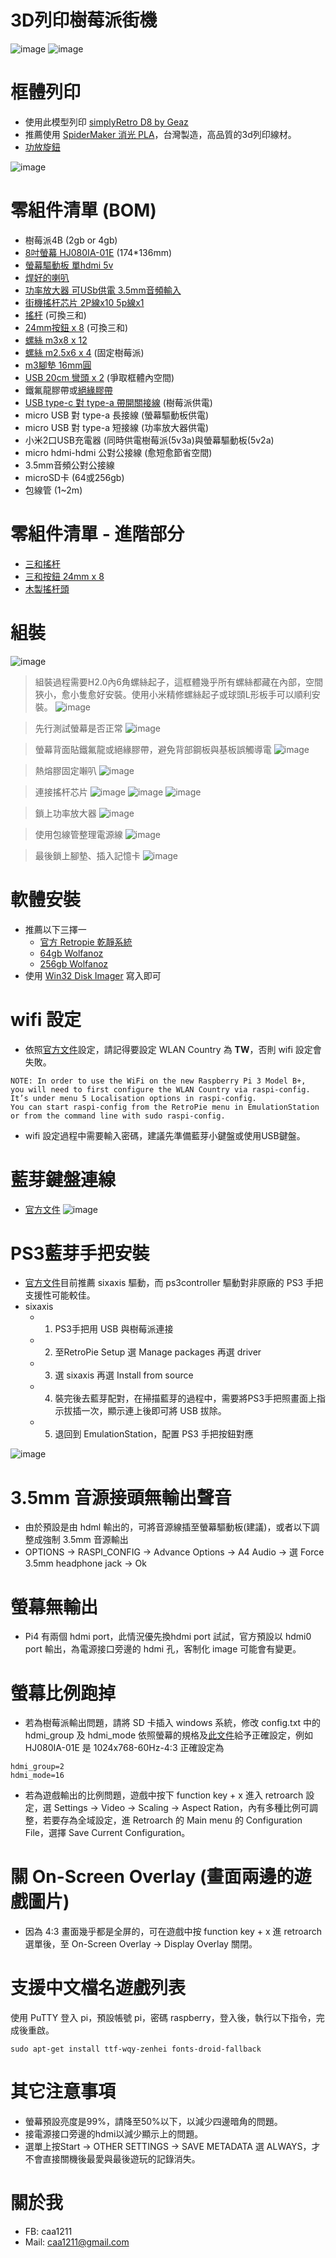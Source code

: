 # 3D列印樹莓派街機

![image](https://user-images.githubusercontent.com/1962079/118118085-0709ca00-b41f-11eb-91f0-dfa96a037d11.png)
![image](https://user-images.githubusercontent.com/1962079/118124310-fd389480-b427-11eb-8513-bbab23090852.png)


# 框體列印
* 使用此模型列印 [simplyRetro D8 by Geaz](https://www.thingiverse.com/thing:4295854)
* 推薦使用 [SpiderMaker 消光 PLA](https://www.3dspidermaker.com/categories/pla-matte-series)，台灣製造，高品質的3d列印線材。
* [功放旋鈕](https://www.thingiverse.com/thing:3405786)

![image](https://user-images.githubusercontent.com/1962079/118227856-d7f56600-b4bb-11eb-9efa-4a50cf60ed8c.png)

# 零組件清單 (BOM)
* 樹莓派4B (2gb or 4gb)
* [8吋螢幕 HJ080IA-01E](https://item.taobao.com/item.htm?id=638855824682) (174*136mm)
* [螢幕驅動板 單hdmi 5v](https://item.taobao.com/item.htm?id=638855824682)
* [焊好的喇叭](https://item.taobao.com/item.htm?id=639400661884)
* [功率放大器 可USb供電 3.5mm音頻輸入](https://item.taobao.com/item.htm?id=555919174180)
* [街機搖杆芯片 2P線x10 5p線x1](https://item.taobao.com/item.htm?id=525916540740)
* [搖杆](https://item.taobao.com/item.htm?id=575008844746) (可換三和)
* [24mm按鈕 x 8](https://item.taobao.com/item.htm?id=617646767295) (可換三和)
* [螺絲 m3x8 x 12](https://detail.tmall.com/item.htm?id=602980250427)
* [螺絲 m2.5x6 x 4](https://detail.tmall.com/item.htm?id=617769020674) (固定樹莓派)
* [m3腳墊 16mm圓](https://detail.tmall.com/item.htm?id=615675530996)
* [USB 20cm 彎頭 x 2](https://item.taobao.com/item.htm?id=596748753207) (爭取框體內空間)
* 鐵氟龍膠帶或[絕緣膠帶](https://detail.tmall.com/item.htm?id=35302386191)
* [USB type-c 對 type-a 帶開關接線](https://item.taobao.com/item.htm?id=605017376533) (樹莓派供電)
* micro USB 對 type-a 長接線 (螢幕驅動板供電)
* micro USB 對 type-a 短接線 (功率放大器供電)
* 小米2口USB充電器 (同時供電樹莓派(5v3a)與螢幕驅動板(5v2a)
* micro hdmi-hdmi 公對公接線 (愈短愈節省空間)
* 3.5mm音頻公對公接線
* microSD卡 (64或256gb)
* 包線管 (1~2m)


# 零組件清單 - 進階部分
* [三和搖杆](https://item.taobao.com/item.htm?id=638695112508)
* [三和按鈕 24mm x 8](https://item.taobao.com/item.htm?id=545996014796)
* [木製搖杆頭](https://item.taobao.com/item.htm?id=585770082174)

# 組裝

![image](https://user-images.githubusercontent.com/1962079/118122815-f3159680-b425-11eb-9ce2-a78e37b24ced.png)

> 組裝過程需要H2.0內6角螺絲起子，這框體幾乎所有螺絲都藏在內部，空間狹小，愈小隻愈好安裝。使用小米精修螺絲起子或球頭L形板手可以順利安裝。
![image](https://user-images.githubusercontent.com/1962079/118345740-1c8b0b00-b569-11eb-8029-33502958775a.png)

> 先行測試螢幕是否正常
![image](https://user-images.githubusercontent.com/1962079/118122973-29ebac80-b426-11eb-9660-463a54f537aa.png)

> 螢幕背面貼鐵氟龍或絕緣膠帶，避免背部鋼板與基板誤觸導電
![image](https://user-images.githubusercontent.com/1962079/118123008-340dab00-b426-11eb-95af-97f64ba76d95.png)

> 熱熔膠固定𡃤叭
![image](https://user-images.githubusercontent.com/1962079/118122929-20624480-b426-11eb-92eb-ac4aa4462ad9.png)

> 連接搖杆芯片
![image](https://user-images.githubusercontent.com/1962079/118123048-41c33080-b426-11eb-8caf-267ef7245bbd.png)
![image](https://user-images.githubusercontent.com/1962079/118122835-fdd02b80-b425-11eb-932a-c4d0a6a243d6.png)
![image](https://user-images.githubusercontent.com/1962079/118122862-04f73980-b426-11eb-9eb0-d7420c961d94.png)

> 鎖上功率放大器
![image](https://user-images.githubusercontent.com/1962079/118122906-15a7af80-b426-11eb-9a02-6bfe34bd4818.png)

> 使用包線管整理電源線
![image](https://user-images.githubusercontent.com/1962079/118123964-88655a80-b427-11eb-8659-f192703af980.png)

> 最後鎖上腳墊、插入記憶卡
![image](https://user-images.githubusercontent.com/1962079/118124208-da0de500-b427-11eb-9a7e-4365331e0dc0.png)


# 軟體安裝
* 推薦以下三擇一
  - [官方 Retropie 乾靜系統](https://retropie.org.uk/download/)
  - [64gb Wolfanoz](https://www.arcadepunks.com/new-pi-4-retro-gaming-64gb-build-20-classic-gaming-systems/)
  - [256gb Wolfanoz](https://www.arcadepunks.com/256gb-fully-loaded-supreme-pro-raspberry-pi-4-image-from-wolfanoz/)
* 使用 [Win32 Disk Imager](https://sourceforge.net/projects/win32diskimager/) 寫入即可

# wifi 設定
* 依照[官方文件](https://retropie.org.uk/docs/Wifi/)設定，請記得要設定 WLAN Country 為 **TW**，否則 wifi 設定會失敗。
```
NOTE: In order to use the WiFi on the new Raspberry Pi 3 Model B+,
you will need to first configure the WLAN Country via raspi-config. 
It’s under menu 5 Localisation options in raspi-config.
You can start raspi-config from the RetroPie menu in EmulationStation or from the command line with sudo raspi-config.
```
* wifi 設定過程中需要輸入密碼，建議先準備藍芽小鍵盤或使用USB鍵盤。

# 藍芽鍵盤連線
* [官方文件](https://retropie.org.uk/docs/Bluetooth-Controller/)
![image](https://user-images.githubusercontent.com/1962079/118124784-a8e1e480-b428-11eb-85ea-d17055d88af8.png)

# PS3藍芽手把安裝
* [官方文件](https://retropie.org.uk/docs/PS3-Controller/)目前推薦 sixaxis 驅動，而 ps3controller 驅動對非原廠的 PS3 手把支援性可能較佳。
* sixaxis
  - 1. PS3手把用 USB 與樹莓派連接
  - 2. 至RetroPie Setup 選 Manage packages 再選 driver
  - 3. 選 sixaxis 再選 Install from source
  - 4. 裝完後去藍芽配對，在掃描藍芽的過程中，需要將PS3手把照畫面上指示拔插一次，顯示連上後即可將 USB 拔除。
  - 5. 退回到 EmulationStation，配置 PS3 手把按鈕對應

![image](https://user-images.githubusercontent.com/1962079/118346189-3ed25800-b56c-11eb-96c4-4192587dd34a.png)

# 3.5mm 音源接頭無輸出聲音
* 由於預設是由 hdml 輸出的，可將音源線插至螢幕驅動板(建議)，或者以下調整成強制 3.5mm 音源輸出
* OPTIONS -> RASPI_CONFIG -> Advance Options -> A4 Audio -> 選 Force 3.5mm headphone jack -> Ok

# 螢幕無輸出
* Pi4 有兩個 hdmi port，此情況優先換hdmi port 試試，官方預設以 hdmi0 port 輸出，為電源接口旁邊的 hdmi 孔，客制化 image 可能會有變更。

# 螢幕比例跑掉
* 若為樹莓派輸出問題，請將 SD 卡插入 windows 系統，修改 config.txt 中的 hdmi_group 及 hdmi_mode 依照螢幕的規格及[此文件](https://elinux.org/RPiconfig#Video_mode_options)給予正確設定，例如 HJ080IA-01E 是 1024x768-60Hz-4:3
正確設定為
```
hdmi_group=2
hdmi_mode=16
```
* 若為遊戲輸出的比例問題，遊戲中按下 function key + x 進入 retroarch 設定，選 Settings -> Video -> Scaling -> Aspect Ration，內有多種比例可調整，若要存為全域設定，進 Retroarch 的 Main menu 的 Configuration File，選擇 Save Current Configuration。

# 關 On-Screen Overlay (畫面兩邊的遊戲圖片)
* 因為 4:3 畫面幾乎都是全屏的，可在遊戲中按 function key + x 進 retroarch 選單後，至 On-Screen Overlay -> Display Overlay 關閉。

# 支援中文檔名遊戲列表

使用 PuTTY 登入 pi，預設帳號 pi，密碼 raspberry，登入後，執行以下指令，完成後重啟。
```
sudo apt-get install ttf-wqy-zenhei fonts-droid-fallback
```

# 其它注意事項
* 螢幕預設亮度是99%，請降至50%以下，以減少四邊暗角的問題。
* 接電源接口旁邊的hdmi以減少顯示上的問題。
* 選單上按Start -> OTHER SETTINGS -> SAVE METADATA 選 ALWAYS，才不會直接關機後最愛與最後遊玩的記錄消失。

# 關於我
* FB: caa1211
* Mail: caa1211@gmail.com
